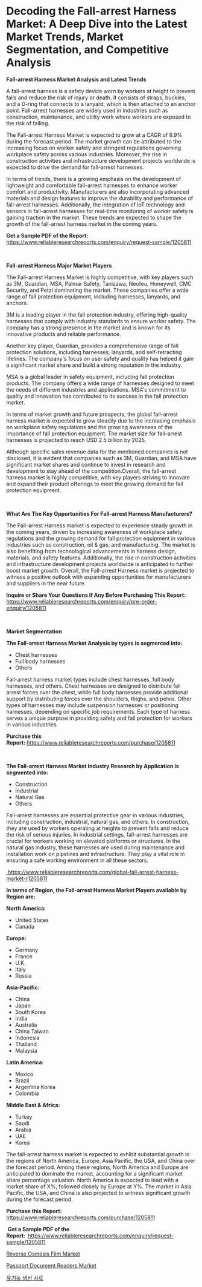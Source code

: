 <p><h1>Decoding the Fall-arrest Harness Market: A Deep Dive into the Latest Market Trends, Market Segmentation, and Competitive Analysis</h1></p><p><strong>Fall-arrest Harness Market Analysis and Latest Trends</strong></p>
<p><p>A fall-arrest harness is a safety device worn by workers at height to prevent falls and reduce the risk of injury or death. It consists of straps, buckles, and a D-ring that connects to a lanyard, which is then attached to an anchor point. Fall-arrest harnesses are widely used in industries such as construction, maintenance, and utility work where workers are exposed to the risk of falling.</p><p>The Fall-arrest Harness Market is expected to grow at a CAGR of 8.9% during the forecast period. The market growth can be attributed to the increasing focus on worker safety and stringent regulations governing workplace safety across various industries. Moreover, the rise in construction activities and infrastructure development projects worldwide is expected to drive the demand for fall-arrest harnesses.</p><p>In terms of trends, there is a growing emphasis on the development of lightweight and comfortable fall-arrest harnesses to enhance worker comfort and productivity. Manufacturers are also incorporating advanced materials and design features to improve the durability and performance of fall-arrest harnesses. Additionally, the integration of IoT technology and sensors in fall-arrest harnesses for real-time monitoring of worker safety is gaining traction in the market. These trends are expected to shape the growth of the fall-arrest harness market in the coming years.</p></p>
<p><strong>Get a Sample PDF of the Report:&nbsp;</strong> <a href="https://www.reliableresearchreports.com/enquiry/request-sample/1205811">https://www.reliableresearchreports.com/enquiry/request-sample/1205811</a></p>
<p>&nbsp;</p>
<p><strong>Fall-arrest Harness Major Market Players</strong></p>
<p><p>The Fall-arrest Harness Market is highly competitive, with key players such as 3M, Guardian, MSA, Palmar Safety, Tanizawa, Neofeu, Honeywell, CMC Security, and Petzl dominating the market. These companies offer a wide range of fall protection equipment, including harnesses, lanyards, and anchors.</p><p>3M is a leading player in the fall protection industry, offering high-quality harnesses that comply with industry standards to ensure worker safety. The company has a strong presence in the market and is known for its innovative products and reliable performance.</p><p>Another key player, Guardian, provides a comprehensive range of fall protection solutions, including harnesses, lanyards, and self-retracting lifelines. The company's focus on user safety and quality has helped it gain a significant market share and build a strong reputation in the industry.</p><p>MSA is a global leader in safety equipment, including fall protection products. The company offers a wide range of harnesses designed to meet the needs of different industries and applications. MSA's commitment to quality and innovation has contributed to its success in the fall protection market.</p><p>In terms of market growth and future prospects, the global fall-arrest harness market is expected to grow steadily due to the increasing emphasis on workplace safety regulations and the growing awareness of the importance of fall protection equipment. The market size for fall-arrest harnesses is projected to reach USD 2.5 billion by 2025.</p><p>Although specific sales revenue data for the mentioned companies is not disclosed, it is evident that companies such as 3M, Guardian, and MSA have significant market shares and continue to invest in research and development to stay ahead of the competition.Overall, the fall-arrest harness market is highly competitive, with key players striving to innovate and expand their product offerings to meet the growing demand for fall protection equipment.</p></p>
<p>&nbsp;</p>
<p><strong>What Are The Key Opportunities For Fall-arrest Harness Manufacturers?</strong></p>
<p><p>The Fall-arrest Harness market is expected to experience steady growth in the coming years, driven by increasing awareness of workplace safety regulations and the growing demand for fall protection equipment in various industries such as construction, oil & gas, and manufacturing. The market is also benefiting from technological advancements in harness design, materials, and safety features. Additionally, the rise in construction activities and infrastructure development projects worldwide is anticipated to further boost market growth. Overall, the Fall-arrest Harness market is projected to witness a positive outlook with expanding opportunities for manufacturers and suppliers in the near future.</p></p>
<p><strong>Inquire or Share Your Questions If Any Before Purchasing This Report:</strong> <a href="https://www.reliableresearchreports.com/enquiry/pre-order-enquiry/1205811">https://www.reliableresearchreports.com/enquiry/pre-order-enquiry/1205811</a></p>
<p>&nbsp;</p>
<p><strong>Market Segmentation</strong></p>
<p><strong>The Fall-arrest Harness Market Analysis by types is segmented into:</strong></p>
<p><ul><li>Chest harnesses</li><li>Full body harnesses</li><li>Others</li></ul></p>
<p><p>Fall-arrest harness market types include chest harnesses, full body harnesses, and others. Chest harnesses are designed to distribute fall arrest forces over the chest, while full body harnesses provide additional support by distributing forces over the shoulders, thighs, and pelvis. Other types of harnesses may include suspension harnesses or positioning harnesses, depending on specific job requirements. Each type of harness serves a unique purpose in providing safety and fall protection for workers in various industries.</p></p>
<p><strong>Purchase this Report:&nbsp;</strong><a href="https://www.reliableresearchreports.com/purchase/1205811">https://www.reliableresearchreports.com/purchase/1205811</a></p>
<p>&nbsp;</p>
<p><strong>The Fall-arrest Harness Market Industry Research by Application is segmented into:</strong></p>
<p><ul><li>Construction</li><li>Industrial</li><li>Natural Gas</li><li>Others</li></ul></p>
<p><p>Fall-arrest harnesses are essential protective gear in various industries, including construction, industrial, natural gas, and others. In construction, they are used by workers operating at heights to prevent falls and reduce the risk of serious injuries. In industrial settings, fall-arrest harnesses are crucial for workers working on elevated platforms or structures. In the natural gas industry, these harnesses are used during maintenance and installation work on pipelines and infrastructure. They play a vital role in ensuring a safe working environment in all these sectors.</p></p>
<p><a href="https://www.reliableresearchreports.com/global-fall-arrest-harness-market-r1205811">&nbsp;https://www.reliableresearchreports.com/global-fall-arrest-harness-market-r1205811</a></p>
<p><strong>In terms of Region, the Fall-arrest Harness Market Players available by Region are:</strong></p>
<p>
    <p> <strong> North America: </strong>
        <ul>
            <li>United States</li>
            <li>Canada</li>
        </ul>
        </p> 
    <p> <strong> Europe: </strong>
        <ul>
            <li>Germany</li>
            <li>France</li>
            <li>U.K.</li>
            <li>Italy</li>
            <li>Russia</li>
        </ul>
        </p> 
    <p> <strong> Asia-Pacific: </strong>
        <ul>
            <li>China</li>
            <li>Japan</li>
            <li>South Korea</li>
            <li>India</li>
            <li>Australia</li>
            <li>China Taiwan</li>
            <li>Indonesia</li>
            <li>Thailand</li>
            <li>Malaysia</li>
        </ul>
        </p> 
    <p> <strong> Latin America: </strong>
        <ul>
            <li>Mexico</li>
            <li>Brazil</li>
            <li>Argentina Korea</li>
            <li>Colombia</li>
        </ul>
        </p> 
    <p> <strong> Middle East & Africa: </strong>
        <ul>
            <li>Turkey</li>
            <li>Saudi</li>
            <li>Arabia</li>
            <li>UAE</li>
            <li>Korea</li>
        </ul>
    </p>
    </p>
<p><p>The fall-arrest harness market is expected to exhibit substantial growth in the regions of North America, Europe, Asia Pacific, the USA, and China over the forecast period. Among these regions, North America and Europe are anticipated to dominate the market, accounting for a significant market share percentage valuation. North America is expected to lead with a market share of X%, followed closely by Europe at Y%. The market in Asia Pacific, the USA, and China is also projected to witness significant growth during the forecast period.</p></p>
<p><strong>Purchase this Report: </strong><a href="https://www.reliableresearchreports.com/purchase/1205811">https://www.reliableresearchreports.com/purchase/1205811</a></p>
<p>&nbsp;<strong>Get a Sample PDF of the Report:&nbsp;&nbsp;</strong><a href="https://www.reliableresearchreports.com/enquiry/request-sample/1205811">https://www.reliableresearchreports.com/enquiry/request-sample/1205811</a></p>
<p><strong></strong></p>
<p><p><a href="https://issuu.com/reportprime-2/docs/reverse-osmosis-film-market-size-2030.pptx">Reverse Osmosis Film Market</a></p><p><a href="https://github.com/dimitrishawkinswaynenp91rgz/Market-Research-Report-List-2/blob/main/passport-document-readers-market.md">Passport Document Readers Market</a></p><p><a href="https://github.com/solomonbode85/Market-Research-Report-List-1/blob/main/960649438761.md">유기농 생선 사료</a></p></p>